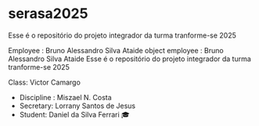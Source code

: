 # serasa2025
Esse é o repositório do projeto integrador da turma tranforme-se 2025 


 Employee : Bruno Alessandro Silva Ataide 
object employee : Bruno Alessandro Silva Ataide 
Esse é o repositório do projeto integrador da turma tranforme-se 2025


Class: Victor Camargo
- Discipline : Miszael N. Costa
 - Secretary: Lorrany Santos de Jesus 
- Student: Daniel da Silva Ferrari 🎓


